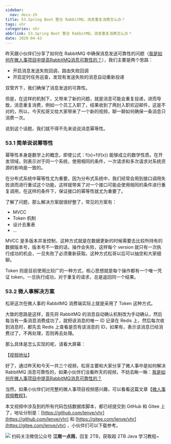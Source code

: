 ```yaml
---
sidebar:
  nav: docs-zh
title: 53.Spring Boot 整合 RabbitMQ，消息重复消费怎么办？
tags: vhr
categories: vhr
abbrlink: 53.Spring Boot 整合 RabbitMQ，消息重复消费怎么办？
date: 2020-04-43
---
```



昨天跟小伙伴们分享了如何在 RabbitMQ 中确保消息发送可靠性的问题（[我是如何在微人事项目中提高RabbitMQ消息可靠性的？](https://mp.weixin.qq.com/s/aMu1qi46FbzIe0amJ4XJ7w)），我们主要是两个思路：

- 开启消息发送失败回调，路由失败回调
- 开启定时任务巡查，发现有发送失败的消息自动重新投递

双管齐下，我们确保了消息发送的可靠性。

但是，在这样的机制下，又带来了新的问题，就是消息可能会重复投递，进而导致，消息重复消费，例如一个员工入职了，结果收到了两封入职欢迎邮件，这是不对的，所以，今天松哥又给大家带来了一个新的视频，聊一聊如何确保一条消息只消费一次。

说到这个话题，我们就不得不先来说说消息幂等性。

### 53.1 简单说说幂等性

幂等性本身是数学上的概念，即使公式：f(x)=f(f(x)) 能够成立的数学性质。在开发领域，则表示对于同一个系统，使用相同的条件，一次请求和多次请求对系统资源的影响是一致的。

在分布式系统中幂等性尤为重要，因为分布式系统中，我们经常会用到接口调用失败进而进行重试这个功能，这样就带来了对一个接口可能会使用相同的条件进行重复调用，在这样的条件下，保证接口的幂等性就尤为重要了。

了解了问题，那么解决方案就很好整了，常见的方案有：

- MVCC
- Token 机制
- 设计去重表
- ...

MVCC 是多版本并发控制，这种方式就是在数据更新的时候需要去比较所持有的数据版本号，版本号不一致的话，操作会失败，这样每个 version 就只有一次执行成功的机会，一旦失败了必须重新获取。这种方式松哥以后可以抽空和大家细聊。

Token 则是目前使用比较广的一种方式，核心思想就是每个操作都有一个唯一凭证 token，一旦执行成功，对于重复的请求，总是返回同一个结果。

### 53.2 微人事解决方案

松哥这次在微人事的 RabbitMQ 消费端实际上就是采用了 Token 这种方式。

大致的思路是这样，首先将 RabbitMQ 的消息自动确认机制改为手动确认，然后每当有一条消息消费成功了，就把该消息的唯一 ID 记录在 Redis 上，然后每次收到消息时，都先去 Redis 上查看是否有该消息的 ID，如果有，表示该消息已经消费过了，不再处理，否则再去处理。

那么具体是怎么实现的呢，请看大屏幕：

【[视频地址](https://mp.weixin.qq.com/s/SMPyyZlRvvKM-kSMbOOQAw)】

好了，通过昨天和今天一共三个视频，松哥主要和大家分享了微人事中是如何解决 RabbitMQ 消息可靠性的，如果小伙伴们没看昨天的视频，不妨去瞅一瞅：[我是如何在微人事项目中提高RabbitMQ消息可靠性的？](https://mp.weixin.qq.com/s/aMu1qi46FbzIe0amJ4XJ7w)

当然，如果小伙伴们对完整的微人事项目视频感兴趣，可以看看这篇文章【[微人事视频教程](https://mp.weixin.qq.com/s/8FmgtWyz6HUIbF4smXQOwQ)】。

本文视频中涉及到的所有代码包括数据库脚本，都已经提交到 GitHub 和 Gitee 上了，地址分别是：[https://github.com/lenve/vhr](https://github.com/lenve/vhr) 和 [https://gitee.com/lenve/vhr](https://gitee.com/lenve/vhr) ，小伙伴们可以下载参考。


![](http://img.itboyhub.com//2020/04/vhr/weixin.jpg)
扫码关注微信公众号 **江南一点雨**，回复 2TB，获取超 2TB Java 学习教程~


